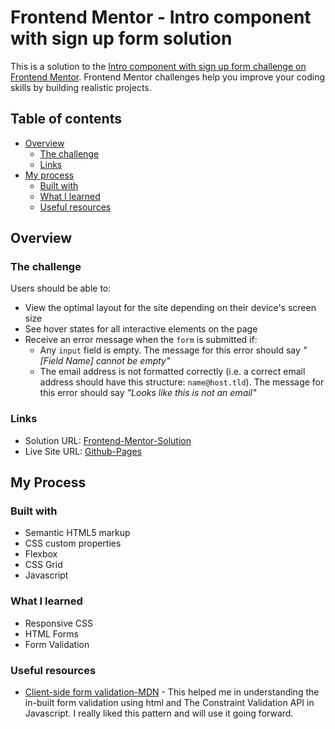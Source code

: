 # Frontend Mentor - Intro component with sign up form solution

This is a solution to the [Intro component with sign up form challenge on Frontend Mentor](https://www.frontendmentor.io/challenges/intro-component-with-signup-form-5cf91bd49edda32581d28fd1). Frontend Mentor challenges help you improve your coding skills by building realistic projects.

## Table of contents

- [Overview](#overview)
  - [The challenge](#the-challenge)
  - [Links](#links)
- [My process](#my-process)
  - [Built with](#built-with)
  - [What I learned](#what-i-learned)
  - [Useful resources](#useful-resources)

## Overview

### The challenge

Users should be able to:

- View the optimal layout for the site depending on their device's screen size
- See hover states for all interactive elements on the page
- Receive an error message when the `form` is submitted if:
  - Any `input` field is empty. The message for this error should say _"[Field Name] cannot be empty"_
  - The email address is not formatted correctly (i.e. a correct email address should have this structure: `name@host.tld`). The message for this error should say _"Looks like this is not an email"_

### Links

- Solution URL: [Frontend-Mentor-Solution](https://www.frontendmentor.io/solutions/intro-component-with-sign-up-form-KRwWcmx4j)
- Live Site URL: [Github-Pages](https://shikhar730.github.io/Frontend-Mentor---Intro-component-with-sign-up-form/)

## My Process

### Built with

- Semantic HTML5 markup
- CSS custom properties
- Flexbox
- CSS Grid
- Javascript

### What I learned

- Responsive CSS
- HTML Forms
- Form Validation

### Useful resources

- [Client-side form validation-MDN](https://developer.mozilla.org/en-US/docs/Learn/Forms/Form_validation) - This helped me in understanding the in-built form validation using html and The Constraint Validation API in Javascript. I really liked this pattern and will use it going forward.
